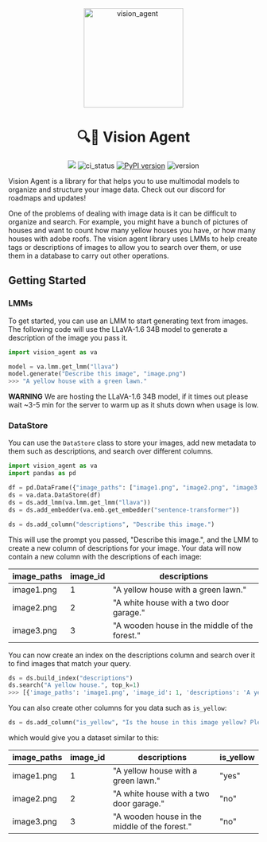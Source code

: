 <div align="center">
    <img alt="vision_agent" height="200px" src="https://github.com/landing-ai/vision-agent/blob/main/assets/logo.jpg?raw=true">

# 🔍🤖 Vision Agent

[![](https://dcbadge.vercel.app/api/server/wPdN8RCYew?compact=true&style=flat)](https://discord.gg/wPdN8RCYew)
![ci_status](https://github.com/landing-ai/vision-agent/actions/workflows/ci_cd.yml/badge.svg)
[![PyPI version](https://badge.fury.io/py/vision-agent.svg)](https://badge.fury.io/py/vision-agent)
![version](https://img.shields.io/pypi/pyversions/vision-agent)
</div>


Vision Agent is a library for that helps you to use multimodal models to organize and structure your image data. Check out our discord for roadmaps and updates! 

One of the problems of dealing with image data is it can be difficult to organize and search. For example, you might have a bunch of pictures of houses and want to count how many yellow houses you have, or how many houses with adobe roofs. The vision agent library uses LMMs to help create tags or descriptions of images to allow you to search over them, or use them in a database to carry out other operations.

## Getting Started
### LMMs
To get started, you can use an LMM to start generating text from images. The following code will use the LLaVA-1.6 34B model to generate a description of the image you pass it.

```python
import vision_agent as va

model = va.lmm.get_lmm("llava")
model.generate("Describe this image", "image.png")
>>> "A yellow house with a green lawn."
```

**WARNING** We are hosting the LLaVA-1.6 34B model, if it times out please wait ~3-5 min for the server to warm up as it shuts down when usage is low.

### DataStore
You can use the `DataStore` class to store your images, add new metadata to them such as descriptions, and search over different columns.

```python
import vision_agent as va
import pandas as pd

df = pd.DataFrame({"image_paths": ["image1.png", "image2.png", "image3.png"]})
ds = va.data.DataStore(df)
ds = ds.add_lmm(va.lmm.get_lmm("llava"))
ds = ds.add_embedder(va.emb.get_embedder("sentence-transformer"))

ds = ds.add_column("descriptions", "Describe this image.")
```

This will use the prompt you passed, "Describe this image.", and the LMM to create a new column of descriptions for your image. Your data will now contain a new column with the descriptions of each image:

| image\_paths | image\_id | descriptions |
| --- | --- | --- |
| image1.png | 1 | "A yellow house with a green lawn." |
| image2.png | 2 | "A white house with a two door garage." |
| image3.png | 3 | "A wooden house in the middle of the forest." |

You can now create an index on the descriptions column and search over it to find images that match your query.

```python
ds = ds.build_index("descriptions")
ds.search("A yellow house.", top_k=1)
>>> [{'image_paths': 'image1.png', 'image_id': 1, 'descriptions': 'A yellow house with a green lawn.'}]
```

You can also create other columns for you data such as `is_yellow`:

```python
ds = ds.add_column("is_yellow", "Is the house in this image yellow? Please answer yes or no.")
```

which would give you a dataset similar to this:

| image\_paths | image\_id | descriptions | is\_yellow |
| --- | --- | --- | --- |
| image1.png | 1 | "A yellow house with a green lawn." | "yes" |
| image2.png | 2 | "A white house with a two door garage." | "no" |
| image3.png | 3 | "A wooden house in the middle of the forest." | "no" |
